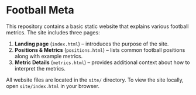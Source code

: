 # Football Meta

This repository contains a basic static website that explains various football metrics. The site includes three pages:

1. **Landing page** (`index.html`) – introduces the purpose of the site.
2. **Positions & Metrics** (`positions.html`) – lists common football positions along with example metrics.
3. **Metric Details** (`metrics.html`) – provides additional context about how to interpret the metrics.

All website files are located in the `site/` directory. To view the site locally, open `site/index.html` in your browser.
